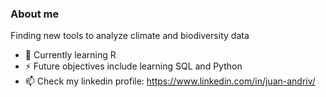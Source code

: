 ### About me
Finding new tools to analyze climate and biodiversity data
- 🌱 Currently learning R
- ⚡ Future objectives include learning SQL and Python
- 📫 Check my linkedin profile: https://www.linkedin.com/in/juan-andriv/
